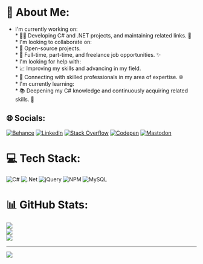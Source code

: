 # 💫 About Me:
 * I'm currently working on:<br>   * 👨‍💻 Developing C# and .NET projects, and maintaining related links. 🔗<br> * I'm looking to collaborate on:<br>   * 🤝 Open-source projects.<br>   * 💼 Full-time, part-time, and freelance job opportunities. ✨<br> * I'm looking for help with:<br>   * 📈 Improving my skills and advancing in my field.<br>   * 🤝 Connecting with skilled professionals in my area of expertise. 🌐<br> * I'm currently learning:<br>   * 📚 Deepening my C# knowledge and continuously acquiring related skills. 🚀


## 🌐 Socials:
[![Behance](https://img.shields.io/badge/Behance-1769ff?logo=behance&logoColor=white)](https://behance.net/https://behance.net/https://www.behance.net/aliebrahimi11) [![LinkedIn](https://img.shields.io/badge/LinkedIn-%230077B5.svg?logo=linkedin&logoColor=white)](https://linkedin.com/in/https://linkedin.com/in/https://www.linkedin.com/in/ali-ebrahimi-742347104) [![Stack Overflow](https://img.shields.io/badge/-Stackoverflow-FE7A16?logo=stack-overflow&logoColor=white)](https://stackoverflow.com/users/https://stackoverflow.com/users/ali-ebrahimi) [![Codepen](https://img.shields.io/badge/Codepen-000000?logo=codepen&logoColor=white)](https://codepen.io/https://codepen.io/alieb1380) [![Mastodon](https://img.shields.io/badge/-MASTODON-%232B90D9?logo=mastodon&logoColor=white)](https://mastodon.social/@https://mastodon.social/@alieb1380) 

# 💻 Tech Stack:
![C#](https://img.shields.io/badge/c%23-%23239120.svg?style=plastic&logo=csharp&logoColor=white) ![.Net](https://img.shields.io/badge/.NET-5C2D91?style=plastic&logo=.net&logoColor=white) ![jQuery](https://img.shields.io/badge/jquery-%230769AD.svg?style=plastic&logo=jquery&logoColor=white) ![NPM](https://img.shields.io/badge/NPM-%23CB3837.svg?style=plastic&logo=npm&logoColor=white) ![MySQL](https://img.shields.io/badge/mysql-4479A1.svg?style=plastic&logo=mysql&logoColor=white)
# 📊 GitHub Stats:
![](https://github-readme-stats.vercel.app/api?username=alieb1380&theme=merko&hide_border=false&include_all_commits=true&count_private=true)<br/>
![](https://nirzak-streak-stats.vercel.app/?user=alieb1380&theme=merko&hide_border=false)<br/>
![](https://github-readme-stats.vercel.app/api/top-langs/?username=alieb1380&theme=merko&hide_border=false&include_all_commits=true&count_private=true&layout=compact)

---
[![](https://visitcount.itsvg.in/api?id=alieb1380&icon=0&color=0)](https://visitcount.itsvg.in)

<!-- Proudly created with GPRM ( https://gprm.itsvg.in ) -->
